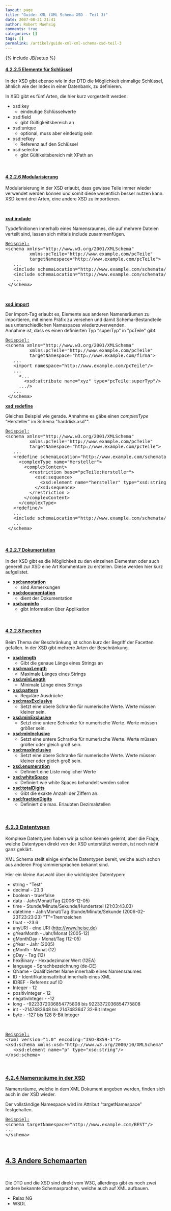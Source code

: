 ```yaml
---
layout: page
title: "Guide: XML (XML Schema XSD - Teil 3)"
date: 2007-08-21 21:41
author: Robert Muehsig
comments: true
categories: []
tags: []
permalink: /artikel/guide-xml-xml-schema-xsd-teil-3
---
```

{% include JB/setup %}
<h4><u>4.2.2.5 Elemente für Schlüssel</u></h4> <p>In der XSD gibt ebenso wie in der DTD die Möglichkeit einmalige Schlüssel, ähnlich wie der Index in einer Datenbank, zu definieren.  <p>In XSD gibt es fünf Arten, die hier kurz vorgestellt werden:  <ul> <li>xsd:key  <ul> <li>eindeutige Schlüsselwerte</li></ul> <li>xsd:field  <ul> <li>gibt Gültigkeitsbereich an</li></ul> <li>xsd:unique  <ul> <li>optional, muss aber eindeutig sein</li></ul> <li>xsd:refkey  <ul> <li>Referenz auf den Schlüssel</li></ul> <li>xsd:selector  <ul> <li>gibt Gültikeitsbereich mit XPath an</li></ul></li></ul> <p>&nbsp;</p> <h4><u>4.2.2.6 Modularisierung</u></h4> <p>Modularisierung in der XSD erlaubt, dass gewisse Teile immer wieder verwendet werden können und somit diese wesentlich besser nutzen kann. XSD kennt drei Arten, eine andere XSD zu importieren.  <p>&nbsp;</p> <p><b><u>xsd:include</u></b>  <p>Typdefinitionen innerhalb eines Namensraumes, die auf mehrere Dateien verteilt sind, lassen sich mittels include zusammenfügen.  <div class="CodeFormatContainer"><pre class="csharpcode"><u>Beispiel:</u>
&lt;schema xmlns=<span class="str">"http://www.w3.org/2001/XMLSchema"</span>
         xmlns:pcTeile=<span class="str">"http://www.example.com/pcTeile"</span>
         targetNamespace=<span class="str">"http://www.example.com/pcTeile"</span>&gt;
   ...
   &lt;include schemaLocation=<span class="str">"http://www.example.com/schemata/harddisk.xsd"</span>&gt;
   &lt;include schemaLocation=<span class="str">"http://www.example.com/schemata/ram.xsd"</span>&gt;
   ...
 &lt;/schema&gt;
</pre></div>
<p>&nbsp; 
<p><b><u>xsd:import</u></b> 
<p>Der import-Tag erlaubt es, Elemente aus anderen Namensräumen zu importieren, mit einem Präfix zu versehen und damit Schema-Bestandteile aus unterschiedlichen Namespaces wiederzuverwenden.<br>Annahme ist, dass es einen definierten Typ "superTyp" in "pcTeile" gibt. 
<div class="CodeFormatContainer"><pre class="csharpcode"><u>Beispiel:</u>
&lt;schema xmlns=<span class="str">"http://www.w3.org/2001/XMLSchema"</span>
         xmlns:pcTeile=<span class="str">"http://www.example.com/pcTeile"</span>
         targetNamespace=<span class="str">"http://www.example.com/firma"</span>&gt;
   ...
   &lt;import <span class="kwrd">namespace</span>=<span class="str">"http://www.example.com/pcTeile"</span>/&gt;
   ...
     &lt;...
       &lt;xsd:attribute name=<span class="str">"xyz"</span> type=<span class="str">"pcTeile:superTyp"</span>/&gt;
     .../&gt;
   ...
 &lt;/schema&gt;
</pre></div>
<p><b><u>xsd:redefine</u></b> 
<p>Gleiches Beispiel wie gerade. Annahme es gäbe einen <i>complexType</i> "Hersteller" im Schema "harddisk.xsd"". 
<div class="CodeFormatContainer"><pre class="csharpcode"><u>Beispiel:</u>
&lt;schema xmlns=<span class="str">"http://www.w3.org/2001/XMLSchema"</span>
         xmlns:pcTeile=<span class="str">"http://www.example.com/pcTeile"</span>
         targetNamespace=<span class="str">"http://www.example.com/pcTeile"</span>&gt;
   ...
   &lt;redefine schemaLocation=<span class="str">"http://www.example.com/schemata/harddisk.xsd"</span>&gt;
     &lt;complexType name=<span class="str">"Hersteller"</span>&gt;
       &lt;complexContent&gt;
         &lt;restriction <span class="kwrd">base</span>=<span class="str">"pcTeile:Hersteller"</span>&gt;
           &lt;xsd:sequence&gt;
             &lt;xsd:element name=<span class="str">"hersteller"</span> type=<span class="str">"xsd:string"</span> minOccurs=<span class="str">"10"</span> maxOccurs=<span class="str">"10"</span>/&gt;
           &lt;/xsd:sequence&gt;
         &lt;/restriction &gt;
       &lt;/complexContent&gt;
     &lt;/complexType&gt;
   &lt;redefine/&gt;
   ...
   &lt;include schemaLocation=<span class="str">"http://www.example.com/schemata/ram.xsd"</span>&gt;
   ...
 &lt;/schema&gt;
</pre></div>
<p>&nbsp; 
<h4><u>4.2.2.7 Dokumentation</u></h4>
<p>In der XSD gibt es die Möglichkeit zu den einzelnen Elementen oder auch generell zur XSD eine Art Kommentare zu erstellen. Diese werden hier kurz aufgelistet. 
<ul>
<li><b><u>xsd:annotation</u></b> 
<ul>
<li>sind Anmerkungen</li></ul>
<li><b><u>xsd:documentation</u></b> 
<ul>
<li>dient der Dokumentation</li></ul>
<li><b><u>xsd:appinfo</u></b> 
<ul>
<li>gibt Information über Applikation</li></ul></li></ul>
<p>&nbsp; 
<h4><u>4.2.2.8 Facetten</u></h4>
<p>Beim Thema der Beschränkung ist schon kurz der Begriff der Facetten gefallen. In der XSD gibt mehrere Arten der Beschränkung. 
<ul>
<li><b><u>xsd:length</u></b> 
<ul>
<li>Gibt die genaue Länge eines Strings an</li></ul>
<li><b><u>xsd:maxLength</u></b> 
<ul>
<li>Maximale Länges eines Strings</li></ul>
<li><b><u>xsd:minLength</u></b> 
<ul>
<li>Minimale Länge eines Strings</li></ul>
<li><b><u>xsd:pattern</u></b> 
<ul>
<li>Reguläre Ausdrücke</li></ul>
<li><b><u>xsd:maxExclusive</u></b> 
<ul>
<li>Setzt eine obere Schranke für numerische Werte. Werte müssen kleiner sein.</li></ul>
<li><b><u>xsd:minExclusive</u></b> 
<ul>
<li>Setzt eine untere Schranke für numerische Werte. Werte müssen größer sein.</li></ul>
<li><b><u>xsd:minInclusive</u></b> 
<ul>
<li>Setzt eine untere Schranke für numerische Werte. Werte müssen größer oder gleich groß sein.</li></ul>
<li><b><u>xsd:maxInclusive</u></b> 
<ul>
<li>Setzt eine obere Schranke für numerische Werte. Werte müssen kleiner oder gleich groß sein.</li></ul>
<li><b><u>xsd:enumeration</u></b> 
<ul>
<li>Definiert eine Liste möglicher Werte</li></ul>
<li><b><u>xsd:whiteSpace</u></b> 
<ul>
<li>Definiert wie white Spaces behandelt werden sollen</li></ul>
<li><b><u>xsd:totalDigits</u></b> 
<ul>
<li>Gibt die exakte Anzahl der Ziffern an.</li></ul>
<li><b><u>xsd:fractionDigits</u></b> 
<ul>
<li>Definiert die max. Erlaubten Dezimalstellen</li></ul></li></ul>
<p>&nbsp;</p>
<h3><u>4.2.3 Datentypen</u></h3>
<p>Komplexe Datentypen haben wir ja schon kennen gelernt, aber die Frage, welche Datentypen direkt von der XSD unterstützt werden, ist noch nicht ganz geklärt. 
<p>XML Schema stellt einige einfache Datentypen bereit, welche auch schon aus anderen Programmiersprachen bekannt sind. 
<p>Hier ein kleine Auswahl über die wichtigsten Datentypen: 
<ul>
<li>string - "Test" 
<li>decimal - 23.3 
<li>boolean - true/false 
<li>data - Jahr/Monat/Tag (2006-12-05) 
<li>time - Stunde/Minute/Sekunde/Hundertstel (21:03:43.03) 
<li>datetime - Jahr/Monat/Tag Stunde/Minute/Sekunde (2006-02-23T23:23:23) "T"=Trennzeichen 
<li>float - -23.6 
<li>anyURI - eine URI (<a href="http://www.heise.de/">http://www.heise.de</a>) 
<li>gYearMonth - Jahr/Monat (2005-12) 
<li>gMonthDay - Monat/Tag (12-05) 
<li>gYear - Jahr (2005) 
<li>gMonth - Monat (12) 
<li>gDay - Tag (12) 
<li>hexBinary - Hexadezimaler Wert (12EA) 
<li>language - Sprachbezeichnung (de-DE) 
<li>QName - Qualifizierter Name innerhalb eines Namensraumes 
<li>ID - Identifikationsattribut innerhalb eines XML 
<li>IDREF - Referenz auf ID 
<li>Integer - 12 
<li>positivInteger - 12 
<li>negativInteger - -12 
<li>long - -9223372036854775808 bis 9223372036854775808 
<li>int - -2147483648 bis 2147483647 32-Bit Integer 
<li>byte - -127 bis 128 8-Bit Integer</li></ul>
<p>&nbsp;</p>
<div class="CodeFormatContainer"><pre class="csharpcode"><u>Beispiel:</u>
&lt;?xml version=<span class="str">"1.0"</span> encoding=<span class="str">"ISO-8859-1"</span>?&gt;
&lt;xsd:schema xmlns:xsd=<span class="str">"http://www.w3.org/2000/10/XMLSchema"</span> elementFormDefault=<span class="str">"qualified"</span>&gt;
   &lt;xsd:element name=<span class="str">"p"</span> type=<span class="str">"xsd:string"</span>/&gt;
&lt;/xsd:schema&gt;
</pre></div>
<p>&nbsp;</p>
<h3><u>4.2.4 Namensräume in der XSD</u></h3>
<p>Namensräume, welche in dem XML Dokument angeben werden, finden sich auch in der XSD wieder. 
<p>Der vollständige Namespace wird im Attribut "targetNamespace" festgehalten. 
<div class="CodeFormatContainer"><pre class="csharpcode"><u>Beispiel:</u>
&lt;schema targetNamespace=<span class="str">"http://www.example.com/BEST"</span>/&gt;
...
&lt;/schema&gt;
</pre></div>
<p>&nbsp;</p>
<h2><u>4.3 Andere Schemaarten</u></h2>
<p>&nbsp;</p>
<p>Die DTD und die XSD sind direkt vom W3C, allerdings gibt es noch zwei andere bekannte Schemasprachen, welche auch auf XML aufbauen. 
<ul>
<li>Relax NG 
<li>WSDL</li></ul>
